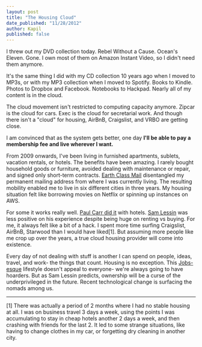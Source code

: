 ```yaml
---
layout: post
title: "The Housing Cloud"
date_published: "11/28/2012" 
author: Kapil
published: false
---
```


I threw out my DVD collection today. Rebel Without a Cause. Ocean's Eleven. Gone. I own most of them on Amazon Instant Video, so I didn't need them anymore.

It's the same thing I did with my CD collection 10 years ago when I moved to MP3s, or with my MP3 collection when I moved to Spotify. Books to Kindle. Photos to Dropbox and Facebook. Notebooks to Hackpad. Nearly all of my content is in the cloud.

The cloud movement isn't restricted to computing capacity anymore. Zipcar is the cloud for cars. Exec is the cloud for secretarial work. And though there isn't a "cloud" for housing, AirBnB, Craigslist, and VRBO are getting close.

I am convinced that as the system gets better, one day **I'll be able to pay a membership fee and live wherever I want.**

From 2009 onwards, I've been living in furnished apartments, sublets, vacation rentals, or hotels. The benefits have been amazing. I rarely bought household goods or furniture, avoided dealing with maintenance or repair, and signed only short-term contracts. [Earth Class Mail](http://www.earthclassmail.com) disentangled my permanent mailing address from where I was currently living. The resulting mobility enabled me to live in six different cities in three years. My housing situation felt like borrowing movies on Netflix or spinning up instances on AWS. 

For some it works really well. [Paul Carr did it](http://www.http://www.amazon.com/The-Upgrade-Cautionary-Reservations-ebook/dp/B005CI2IUA) with hotels. [Sam Lessin](http://www.youtube.com/watch?v=9XOf-GUMCXk) was less positive on his experience despite being huge on renting vs buying. For me, it always felt like a bit of a hack. I spent more time surfing Craigslist, AirBnB, Starwood than I would have liked\[1\]. But assuming more people like me crop up over the years, a true cloud housing provider will come into existence.

Every day of not dealing with stuff is another I can spend on people, ideas, travel, and work- the things that count. Housing is no exception. This [Jobs-esque](http://cloud.lomography.com/576/386/20/7fa03077c7ef980bcabc3e5456eb5e5b9a476a.jpg) lifestyle doesn't appeal to everyone- we're always going to have hoarders. But as Sam Lessin predicts, ownership will be a curse of the underprivileged in the future. Recent technological change is surfacing the nomads among us.

---

\[1\] There was actually a period of 2 months where I had no stable housing at all. I was on business travel 3 days a week, using the points I was accumulating to stay in cheap hotels another 2 days a week, and then crashing with friends for the last 2. It led to some strange situations, like having to change clothes in my car, or forgetting dry cleaning in another city.
